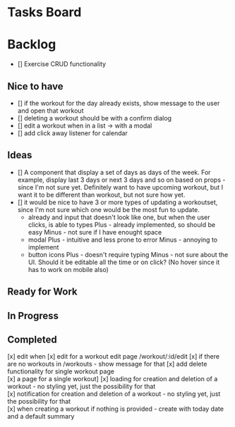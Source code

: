 # Tasks Board

# Backlog

- [] Exercise CRUD functionality

## Nice to have

- [] if the workout for the day already exists, show message to the user and open that workout
- [] deleting a workout should be with a confirm dialog
- [] edit a workout when in a list -> with a modal
- [] add click away listener for calendar

## Ideas

- [] A component that display a set of days as days of the week. For example, display last 3 days or next 3 days and so on based on props - since I'm not sure yet. Definitely want to have upcoming workout, but I want it to be different than workout, but not sure how yet.
- [] it would be nice to have 3 or more types of updating a workoutset, since I'm not sure which one would be the most fun to update.
    - already and input that doesn't look like one, but when the user clicks, is able to types
        Plus - already implemented, so should be easy
        Minus - not sure if I have enought space
    - modal
        Plus - intuitive and less prone to error
        Minus - annoying to implement
    - button icons
        Plus - doesn't require typing
        Minus - not sure about the UI. Should it be editable all the time or on click? (No hover since it has to work on mobile also)

## Ready for Work

## In Progress


## Completed

[x] edit when
[x] edit for a workout edit page /workout/:id/edit
[x] if there are no workouts in /workouts - show message for that
[x] add delete functionality for single workout page  
[x] a page for a single workout]
[x] loading for creation and deletion of a workout - no styling yet, just the possibility for that  
[x] notification for creation and deletion of a workout - no styling yet, just the possibility for that  
[x] when creating a workout if nothing is provided - create with today date and a default summary

